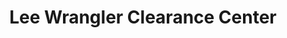 ---
title: "Lee Wrangler Clearance Center"
url: /orlando/lee-wrangler-clearance-center/
shop: clothes
---